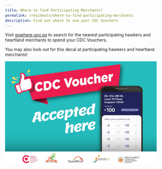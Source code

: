 ```yaml
---
title: Where to find Participating Merchants?
permalink: /residents/where-to-find-participating-merchants
description: Find out where to use your CDC Vouchers
---
```

Visit [gowhere.gov.sg](https://www.gowhere.gov.sg/cdcvouchersmerchants) to search for the nearest participating hawkers and heartland merchants to spend your CDC Vouchers.

You may also look out for this decal at participating hawkers and heartland merchants!

![Merchant's Decal](/images/merchants-decal-500.jpg)